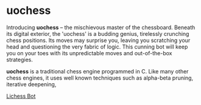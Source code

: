# uochess

Introducing **uochess** – the mischievous master of the chessboard. Beneath its digital exterior, the 'uochess' is a budding genius, tirelessly crunching chess positions. Its moves may surprise you, leaving you scratching your head and questioning the very fabric of logic. This cunning bot will keep you on your toes with its unpredictable moves and out-of-the-box strategies.

**uochess** is a traditional chess engine programmed in C. Like many other chess engines, it uses well known techniques such as alpha-beta pruning, iterative deepening,

[Lichess Bot](https://lichess.org/@/uochess/all)
